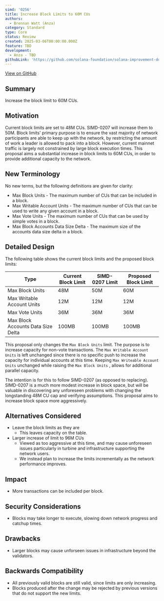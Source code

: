 ```yaml
---
simd: '0256'
title: Increase Block Limits to 60M CUs
authors:
  - Brennan Watt (Anza)
category: Standard
type: Core
status: Review
created: 2025-03-06T00:00:00.000Z
feature: TBD
development:
  - Anza - TBD
githubLink: 'https://github.com/solana-foundation/solana-improvement-documents/pull/256'
---
```

[View on GitHub](https://github.com/solana-foundation/solana-improvement-documents/pull/256)


## Summary

Increase the block limit to 60M CUs.

## Motivation

Current block limits are set to 48M CUs. SIMD-0207 will increase them to 50M.
Block limits' primary purpose is to ensure the vast majority of network
participants are able to keep up with the network, by restricting the amount of
work a leader is allowed to pack into a block. However, current mainnet traffic
is largely not constrained by large block execution times. This proposal aims a
substantial increase in block limits to 60M CUs, in order to provide additional
capacity to the network.

## New Terminology

No new terms, but the following definitions are given for clarity:

- Max Block Units - The maximum number of CUs that can be included in a block.
- Max Writable Account Units - The maximum number of CUs that can be used to
  write any given account in a block.
- Max Vote Units - The maximum number of CUs that can be used by simple votes
  in a block.
- Max Block Accounts Data Size Delta - The maximum size of the accounts data
  size delta in a block.

## Detailed Design

The following table shows the current block limits and the proposed block
limits:

| Type | Current Block Limit | SIMD-0207 Limit | Proposed Block Limit |
|------|---------------------|-----------------|----------------------|
| Max Block Units | 48M | 50M | 60M |
| Max Writable Account Units | 12M | 12M | 12M |
| Max Vote Units | 36M | 36M | 36M |
| Max Block Accounts Data Size Delta | 100MB | 100MB | 100MB |

This proposal only changes the `Max Block Units` limit.
The purpose is to increase capacity for non-vote transactions.
The `Max Writable Account Units` is left unchanged since there is no specific
push to increase the capacity for individual accounts at this time.
Keeping `Max Writeable Account Units` unchanged while raising the
`Max Block Units` , allows for additional parallel capacity.

The intention is for this to follow SIMD-0207 (as opposed to replacing).
SIMD-0207 is a much more modest increase in block space, but will be valuable in
discovering any unforeseen problems with changing the longstanding 48M CU cap
and verifying assumptions. This proposal aims to increase block space more
aggressively.

## Alternatives Considered

- Leave the block limits as they are
  - This leaves capacity on the table.
- Larger increase of limit to 96M CUs
  - Viewed as too aggressive at this time, and may cause unforeseen issues
    particularly in turbine and infrastructure supporting the network users.
  - We instead plan to increase the limits incrementally as the network
    performance improves.

## Impact

- More transactions can be included per block.

## Security Considerations

- Blocks may take longer to execute, slowing down network progress and catchup times.

## Drawbacks

- Larger blocks may cause unforseen issues in infrastructure beyond the
  validators.

## Backwards Compatibility

- All previously valid blocks are still valid, since limits are only
  increasing.
- Blocks produced after the change may be rejected by previous versions that do
  not support the new limits.
